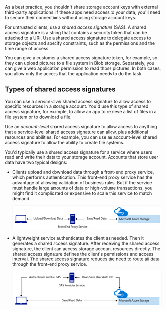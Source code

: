 As a best practice, you shouldn't share storage account keys with external third-party applications. If these apps need access to your data, you'll need to secure their connections without using storage account keys.

For untrusted clients, use a *shared access signature* (SAS). A shared access signature is a string that contains a security token that can be attached to a URI. Use a shared access signature to delegate access to storage objects and specify constraints, such as the permissions and the time range of access.

You can give a customer a shared access signature token, for example, so they can upload pictures to a file system in Blob storage. Separately, you can give a web application permission to read those pictures. In both cases, you allow only the access that the application needs to do the task. 

## Types of shared access signatures

You can use a *service-level* shared access signature to allow access to specific resources in a storage account. You'd use this type of shared access signature, for example, to allow an app to retrieve a list of files in a file system or to download a file.

Use an *account-level* shared access signature to allow access to anything that a service-level shared access signature can allow, plus additional resources and abilities. For example, you can use an account-level shared access signature to allow the ability to create file systems.

You'd typically use a shared access signature for a service where users read and write their data to your storage account. Accounts that store user data have two typical designs:

* Clients upload and download data through a front-end proxy service, which performs authentication. This front-end proxy service has the advantage of allowing validation of business rules. But if the service must handle large amounts of data or high-volume transactions, you might find it complicated or expensive to scale this service to match demand.

    ![A client-side diagram](../media/4-client-flowchart.png)

* A lightweight service authenticates the client as needed. Then it generates a shared access signature. After receiving the shared access signature, the client can access storage account resources directly. The shared access signature defines the client's permissions and access interval. The shared access signature reduces the need to route all data through the front-end proxy service.

    ![A server-side diagram](../media/4-server-flowchart.png)